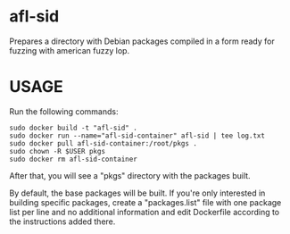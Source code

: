 afl-sid
=======

Prepares a directory with Debian packages compiled in a form ready for
fuzzing with american fuzzy lop.


USAGE
=====

Run the following commands:

```
sudo docker build -t "afl-sid" .
sudo docker run --name="afl-sid-container" afl-sid | tee log.txt
sudo docker pull afl-sid-container:/root/pkgs .
sudo chown -R $USER pkgs
sudo docker rm afl-sid-container
```

After that, you will see a "pkgs" directory with the packages built.

By default, the base packages will be built. If you're only interested in
building specific packages, create a "packages.list" file with one package
list per line and no additional information and edit Dockerfile according
to the instructions added there.
